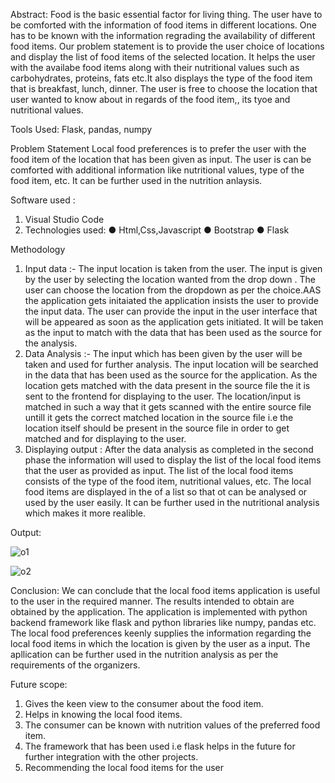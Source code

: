 Abstract: 
Food is the basic essential factor for living thing. The user have to be comforted with the information of food items in different locations. One has to be known with the information regrading the availability of different food items. Our problem statement is to provide the user choice of locations and display the list of food items of the selected location. It helps the user with the availabe food items along with their nutritional values such as carbohydrates, proteins, fats etc.It also displays the type of the food item that is breakfast, lunch, dinner. The user is free to choose the location that user wanted to know about in regards of the food item,, its tyoe and nutritional values.

Tools Used: Flask, pandas, numpy

Problem Statement
Local food preferences is to prefer the user with the food item of the location that has been given as input. The user is can be comforted with additional information like nutritional values, type of the food item, etc. It can be further used in the nutrition anlaysis.

Software used :
1. Visual Studio Code
2. Technologies used:
● Html,Css,Javascript
● Bootstrap
● Flask

Methodology
1. Input data :-
The input location is taken from the user. The input is given by the user by selecting the location wanted from the drop down . The user can choose the location from the dropdown as per the choice.AAS the application gets initaiated the application insists the user to provide the input data. The user can provide the input in the user interface that will be appeared as soon as the application gets initiated. It will be taken as the input to match with the data that has been used as the source for the analysis.
2. Data Analysis :-
The input which has been given by the user will be taken and used for further analysis. The input location will be searched in the data that has been used as the source for the application. As the location gets matched with the data present in the source file the it is sent to the frontend for displaying to the user. The location/input is matched in such a way that it gets scanned with the entire source file untill it gets the correct matched location in the source file i.e the location itself should be present in the source file in order to get matched and for displaying to the user.
3. Displaying output :
After the data analysis as completed in the second phase the information will used to display the list of the local food items that the user as provided as input. The list of the local food items consists of the type of the food item, nutritional values, etc. The local food items are displayed in the of a list so that ot can be analysed or used by the user easily. It can be further used in the nutritional analysis which makes it more realible.

Output:


![o1](https://github.com/user-attachments/assets/13898f5e-ad1f-4b20-a7eb-38a53d3529cb)


![o2](https://github.com/user-attachments/assets/705d35bf-2559-4f5e-b6a0-1e3937ed21e9)


Conclusion:
We can conclude that the local food items application is useful to the user in the required manner. The results intended to obtain are obtained by the application. The application is implemented with python backend framework like flask and python libraries like numpy, pandas etc. The local food preferences keenly supplies the information regarding the local food items in which the location is given by the user as a input. The apllication can be further used in the nutrition analysis as per the requirements of the organizers.

Future scope:
1. Gives the keen view to the consumer about the food item.
2. Helps in knowing the local food items.
3. The consumer can be known with nutrition values of the preferred food item.
4. The framework that has been used i.e flask helps in the future for further integration with the other projects.
5. Recommending the local food items for the user
